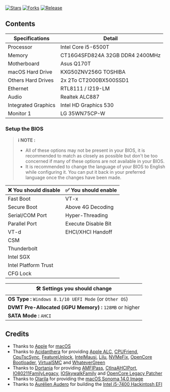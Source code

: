 [![Stars](https://img.shields.io/github/stars/acesyde/hackintosh?label=Stars)](https://github.com/acesyde/hackintosh/stargazers)
[![Forks](https://img.shields.io/github/forks/acesyde/hackintosh?label=Forks)](https://github.com/acesyde/hackintosh/network/members)
[![Release](https://img.shields.io/github/v/release/acesyde/hackintosh?label=Download)](https://github.com/acesyde/hackintosh/releases/latest)

## Contents

| Specifications      | Detail                          |
| ------------------- | ------------------------------- |
| Processor           | Intel Core i5-6500T             |
| Memory              | CT16G4SFD824A 32GB DDR4 2400MHz |
| Motherboard         | Asus Q170T                      |
| macOS Hard Drive    | KXG50ZNV256G TOSHIBA            |
| Others Hard Drives  | 2x 2To CT2000BX500SSD1          |
| Ethernet            | RTL8111 / I219-LM               |
| Audio               | Realtek ALC887                  |
| Integrated Graphics | Intel HD Graphics 530           |
| Monitor 1           | LG 35WN75CP-W                   |


### Setup the BIOS
>
>**ℹ️ NOTE :**
>
> - All of these options may not be present in your BIOS, it is recommended to match as closely as possible but don't be too concerned if many of these options are not available in your BIOS.
> - It is recommended to change the language of your BIOS to English while configuring it. You can put it back in your preferred language once the changes have been made.

| ❌ You should disable | ✅ You should enable |
| -------------------- | ------------------- |
| Fast Boot            | VT-x                |
| Secure Boot          | Above 4G Decoding   |
| Serial/COM Port      | Hyper-Threading     |
| Parallel Port        | Execute Disable Bit |
| VT-d                 | EHCI/XHCI Handoff   |
| CSM                  |                     |
| Thunderbolt          |                     |
| Intel SGX            |                     |
| Intel Platform Trust |                     |
| CFG Lock             |                     |

| 🛠️ Settings you should change                             |
| -------------------------------------------------------- |
| **OS Type :** `Windows 8.1/10 UEFI Mode` (or `Other OS`) |
| **DVMT Pre-Allocated (iGPU Memory) :** `128MB` or higher |
| **SATA Mode :** `AHCI`                                   |


## Credits

- Thanks to [Apple](https://apple.com) for [macOS](https://www.apple.com/macos/)
- Thanks to [Acidanthera](https://github.com/acidanthera) for providing [Apple ALC](https://github.com/acidanthera/AppleALC), [CPUFriend](https://github.com/acidanthera/CPUFriend), [CpuTscSync](https://github.com/acidanthera/CpuTscSync), [FeatureUnlock](https://github.com/acidanthera/FeatureUnlock), [IntelMausi](https://github.com/acidanthera/IntelMausi), [Lilu](https://github.com/acidanthera/Lilu), [NVMeFix](https://github.com/acidanthera/NVMeFix), [OpenCore Bootloader](https://github.com/acidanthera/OpenCorePkg), [VirtualSMC](https://github.com/acidanthera/VirtualSMC) and [WhateverGreen](https://github.com/acidanthera/WhateverGreen)
- Thanks to [Dortania](https://github.com/dortania) for providing [AMFIPass](https://github.com/dortania/OpenCore-Legacy-Patcher/blob/main/payloads/Kexts/Acidanthera/AMFIPass-v1.4.0-RELEASE.zip), [CtlnaAHCIPort](https://github.com/dortania/OpenCore-Install-Guide/blob/master/extra-files/CtlnaAHCIPort.kext.zip), [IO80211FamilyLegacy](https://github.com/dortania/OpenCore-Legacy-Patcher/blob/main/payloads/Kexts/Wifi/IO80211FamilyLegacy-v1.0.0.zip), [IOSkywalkFamily](https://github.com/dortania/OpenCore-Legacy-Patcher/blob/main/payloads/Kexts/Wifi/IOSkywalkFamily-v1.0.0.zip) and [OpenCore Legacy Patcher](https://github.com/dortania/OpenCore-Legacy-Patcher)
- Thanks to [Olarila](https://www.olarila.com) for providing the [macOS Sonoma 14.0 Image](https://www.mediafire.com/file/wio1f0s9e8bzyiw/Olarila+Sonoma.raw/file)
- Thanks to [Aurélien Audero](https://github.com/AurelienAudero) for building the [Intel i5-7400 Hackintosh EFI](https://github.com/AurelienAudero/Intel-i5-7400-Hackintosh-EFI)
